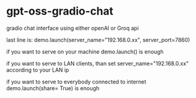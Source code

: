 # gpt-oss-gradio-chat
gradio chat interface using either openAI or Groq api

last line is:
    demo.launch(server_name="192.168.0.xx", server_port=7860)


if you want to serve on your machine demo.launch() is enough

if you want to serve to LAN clients, than set server_name="192.168.0.xx" according to your LAN ip

if you want to serve to everybody connected to internet demo.launch(share= True) is enough 


